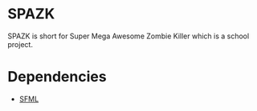 SPAZK
=========
SPAZK is short for Super Mega Awesome Zombie Killer which is a school project.

Dependencies
============
* [SFML]

[SFML]: http://www.sfml-dev.org/